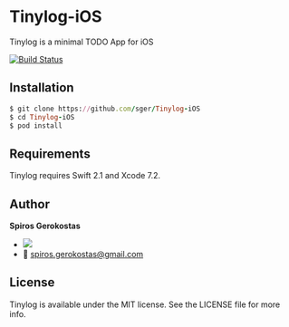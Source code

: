 Tinylog-iOS
===

Tinylog is a minimal TODO App for iOS

[![Build Status](https://magnum.travis-ci.com/sger/Tinylog-iOS.svg?token=eNtGTmcp6xRPx3pzCGne&branch=master)](https://magnum.travis-ci.com/sger/Tinylog-iOS)

## Installation

```ruby
$ git clone https://github.com/sger/Tinylog-iOS
$ cd Tinylog-iOS
$ pod install
```

## Requirements

Tinylog requires Swift 2.1 and Xcode 7.2.

## Author

__Spiros Gerokostas__ 

- [![](https://img.shields.io/badge/twitter-sger-brightgreen.svg)](https://twitter.com/sger) 
- :email: spiros.gerokostas@gmail.com

## License

Tinylog is available under the MIT license. See the LICENSE file for more info.
